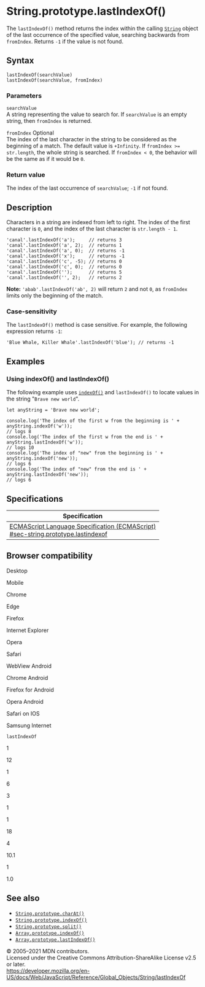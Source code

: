 String.prototype.lastIndexOf()
==============================

The `lastIndexOf()` method returns the index within the calling [`String`](../string) object of the last occurrence of the specified value, searching backwards from `fromIndex`. Returns `-1` if the value is not found.

Syntax
------

    lastIndexOf(searchValue)
    lastIndexOf(searchValue, fromIndex)

### Parameters

`searchValue`  
A string representing the value to search for. If `searchValue` is an empty string, then `fromIndex` is returned.

 `fromIndex` <span class="badge inline optional">Optional</span>   
The index of the last character in the string to be considered as the beginning of a match. The default value is `+Infinity`. If `fromIndex >= str.length`, the whole string is searched. If `fromIndex < 0`, the behavior will be the same as if it would be `0`.

### Return value

The index of the last occurrence of `searchValue`; `-1` if not found.

Description
-----------

Characters in a string are indexed from left to right. The index of the first character is `0`, and the index of the last character is `str.length - 1`.

    'canal'.lastIndexOf('a');     // returns 3
    'canal'.lastIndexOf('a', 2);  // returns 1
    'canal'.lastIndexOf('a', 0);  // returns -1
    'canal'.lastIndexOf('x');     // returns -1
    'canal'.lastIndexOf('c', -5); // returns 0
    'canal'.lastIndexOf('c', 0);  // returns 0
    'canal'.lastIndexOf('');      // returns 5
    'canal'.lastIndexOf('', 2);   // returns 2

**Note:** `'abab'.lastIndexOf('ab', 2)` will return `2` and not `0`, as `fromIndex` limits only the beginning of the match.

### Case-sensitivity

The `lastIndexOf()` method is case sensitive. For example, the following expression returns `-1`:

    'Blue Whale, Killer Whale'.lastIndexOf('blue'); // returns -1

Examples
--------

### Using indexOf() and lastIndexOf()

The following example uses [`indexOf()`](indexof) and `lastIndexOf()` to locate values in the string "`Brave new world`".

    let anyString = 'Brave new world';

    console.log('The index of the first w from the beginning is ' + anyString.indexOf('w'));
    // logs 8
    console.log('The index of the first w from the end is ' + anyString.lastIndexOf('w'));
    // logs 10
    console.log('The index of "new" from the beginning is ' + anyString.indexOf('new'));
    // logs 6
    console.log('The index of "new" from the end is ' + anyString.lastIndexOf('new'));
    // logs 6

Specifications
--------------

<table><thead><tr class="header"><th>Specification</th></tr></thead><tbody><tr class="odd"><td><a href="https://tc39.es/ecma262/#sec-string.prototype.lastindexof">ECMAScript Language Specification (ECMAScript)<br />
<span class="small">#sec-string.prototype.lastindexof</span></a></td></tr></tbody></table>

Browser compatibility
---------------------

Desktop

Mobile

Chrome

Edge

Firefox

Internet Explorer

Opera

Safari

WebView Android

Chrome Android

Firefox for Android

Opera Android

Safari on IOS

Samsung Internet

`lastIndexOf`

1

12

1

6

3

1

1

18

4

10.1

1

1.0

See also
--------

-   [`String.prototype.charAt()`](charat)
-   [`String.prototype.indexOf()`](indexof)
-   [`String.prototype.split()`](split)
-   [`Array.prototype.indexOf()`](../array/indexof)
-   [`Array.prototype.lastIndexOf()`](../array/lastindexof)

© 2005–2021 MDN contributors.  
Licensed under the Creative Commons Attribution-ShareAlike License v2.5 or later.  
<a href="https://developer.mozilla.org/en-US/docs/Web/JavaScript/Reference/Global_Objects/String/lastIndexOf" class="_attribution-link">https://developer.mozilla.org/en-US/docs/Web/JavaScript/Reference/Global_Objects/String/lastIndexOf</a>
